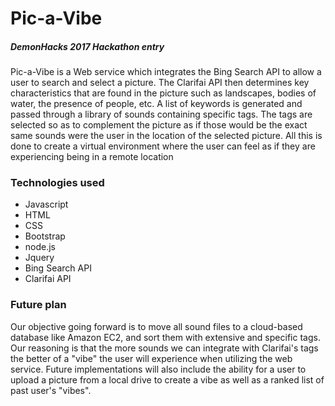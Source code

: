 # Pic-a-Vibe

##### DemonHacks 2017 Hackathon entry

Pic-a-Vibe is a Web service which integrates the Bing Search API to allow a user to search and select a picture. 
The Clarifai API then determines key characteristics that are found in the picture such as landscapes,
bodies of water, the presence of people, etc. A list of keywords is generated and passed through
a library of sounds containing specific tags. The tags are selected so as to complement the picture as
if those would be the exact same sounds were the user in the location of the selected picture. All this is done to create
a virtual environment where the user can feel as if they are experiencing being in a remote location 

### Technologies used

- Javascript
- HTML
- CSS
- Bootstrap
- node.js
- Jquery
- Bing Search API
- Clarifai API


### Future plan
Our objective going forward is to move all sound files to a cloud-based database like Amazon EC2, and sort them 
with extensive and specific tags. Our reasoning is that the more sounds we can integrate with Clarifai's tags the 
better of a "vibe" the user will experience when utilizing the web service. Future implementations will also include
the ability for a user to upload a picture from a local drive to create a vibe as well as a ranked list of past user's "vibes".









 